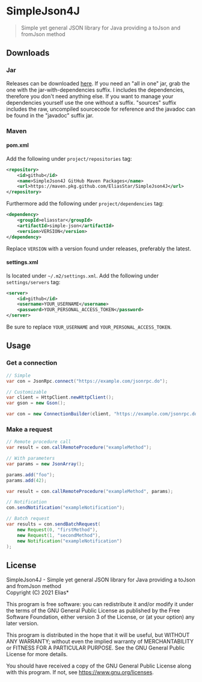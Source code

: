 # SimpleJson4J
> Simple yet general JSON library for Java providing a toJson and fromJson method

## Downloads
### Jar
Releases can be downloaded [here](https://github.com/EliasStar/SimpleJson4J/releases).
If you need an "all in one" jar, grab the one with the jar-with-dependencies suffix. I includes the dependencies, therefore you don't need anything else.
If you want to manage your dependencies yourself use the one without a suffix.
"sources" suffix includes the raw, uncompiled sourcecode for reference and the javadoc can be found in the "javadoc" suffix jar.

### Maven
#### pom.xml
Add the following under `project/repositories` tag:
```xml
<repository>
    <id>github</id>
    <name>SimpleJson4J GitHub Maven Packages</name>
    <url>https://maven.pkg.github.com/EliasStar/SimpleJson4J</url>
</repository>
```
Furthermore add the following under `project/dependencies` tag:
```xml
<dependency>
    <groupId>eliasstar</groupId>
    <artifactId>simple-json</artifactId>
    <version>VERSION</version>
</dependency>
```
Replace `VERSION` with a version found under releases, preferably the latest.

#### settings.xml
Is located under `~/.m2/settings.xml`.
Add the following under `settings/servers` tag:
```xml
<server>
    <id>github</id>
    <username>YOUR_USERNAME</username>
    <password>YOUR_PERSONAL_ACCESS_TOKEN</password>
</server>
```
Be sure to replace `YOUR_USERNAME` and `YOUR_PERSONAL_ACCESS_TOKEN`.

## Usage
### Get a connection
```java
// Simple
var con = JsonRpc.connect("https://example.com/jsonrpc.do");
```
```java
// Customizable
var client = HttpClient.newHttpClient();
var gson = new Gson();

var con = new ConnectionBuilder(client, "https://example.com/jsonrpc.do").setGson(gson).build();
```

### Make a request
```java
// Remote procedure call
var result = con.callRemoteProcedure("exampleMethod");
```
```java
// With parameters
var params = new JsonArray();

params.add("foo");
params.add(42);

var result = con.callRemoteProcedure("exampleMethod", params);
```
```java
// Notification
con.sendNotification("exampleNotification");
```

```java
// Batch request
var results = con.sendBatchRequest(
    new Request(0, "firstMethod"),
    new Request(1, "secondMethod"),
    new Notification("exampleNotification")
);
```


## License
SimpleJson4J - Simple yet general JSON library for Java providing a toJson and fromJson method <br>
Copyright (C) 2021 Elias*

This program is free software: you can redistribute it and/or modify
it under the terms of the GNU General Public License as published by
the Free Software Foundation, either version 3 of the License, or
(at your option) any later version.

This program is distributed in the hope that it will be useful,
but WITHOUT ANY WARRANTY; without even the implied warranty of
MERCHANTABILITY or FITNESS FOR A PARTICULAR PURPOSE.  See the
GNU General Public License for more details.

You should have received a copy of the GNU General Public License
along with this program. If not, see https://www.gnu.org/licenses.
